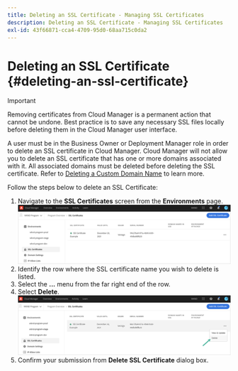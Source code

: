 ```yaml
---
title: Deleting an SSL Certificate - Managing SSL Certificates
description: Deleting an SSL Certificate - Managing SSL Certificates
exl-id: 43f66871-cca4-4709-95d0-68aa715c0da2
---
```

# Deleting an SSL Certificate {#deleting-an-ssl-certificate}

>[!IMPORTANT]
>Removing certificates from Cloud Manager is a permanent action that cannot be undone. Best practice is to save any necessary SSL files locally before deleting them in the Cloud Manager user interface.

A user must be in the Business Owner or Deployment Manager role in order to delete an SSL certificate in Cloud Manager. Cloud Manager will not allow you to delete an SSL certificate that has one or more domains associated with it.  All associated domains must be deleted before deleting the SSL certificate. Refer to [Deleting a Custom Domain Name](/help/implementing/cloud-manager/custom-domain-names/delete-custom-domain-name.md) to learn more.

Follow the steps below to delete an SSL Certificate:

1. Navigate to the **SSL Certificates** screen from the **Environments** page.
   ![](/help/implementing/cloud-manager/assets/ssl/ssl-cert-3.png)
1. Identify the row where the SSL certificate name you wish to delete is listed.
1. Select the **...** menu from the far right end of the row.
1. Select **Delete**.
    ![](/help/implementing/cloud-manager/assets/ssl/ssl-cert-delete01.png)
1. Confirm your submission from **Delete SSL Certificate** dialog box.

